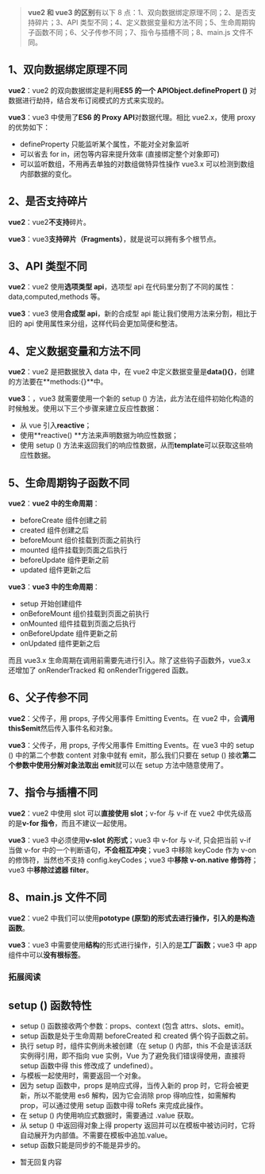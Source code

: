 > **vue2 和 vue3 的区别**有以下 8 点：1、双向数据绑定原理不同；2、是否支持碎片；3、API 类型不同；4、定义数据变量和方法不同；5、生命周期钩子函数不同；6、父子传参不同；7、指令与插槽不同；8、main.js 文件不同。

## 1、双向数据绑定原理不同

**vue2**：vue2 的双向数据绑定是利用**ES5 的一个 APIObject.definePropert ()** 对数据进行劫持，结合发布订阅模式的方式来实现的。

**vue3**：vue3 中使用了**ES6 的 Proxy API**对数据代理。相比 vue2.x，使用 proxy 的优势如下：

* defineProperty 只能监听某个属性，不能对全对象监听
* 可以省去 for in，闭包等内容来提升效率 (直接绑定整个对象即可)
* 可以监听数组，不用再去单独的对数组做特异性操作 vue3.x 可以检测到数组内部数据的变化。

## 2、是否支持碎片

**vue2**：vue2**不支持**碎片。

**vue3**：vue3**支持碎片（Fragments）**，就是说可以拥有多个根节点。

## 3、API 类型不同

**vue2**：vue2 使用**选项类型 api**，选项型 api 在代码里分割了不同的属性：data,computed,methods 等。

**vue3**：vue3 使用**合成型 api**，新的合成型 api 能让我们使用方法来分割，相比于旧的 api 使用属性来分组，这样代码会更加简便和整洁。

## 4、定义数据变量和方法不同

**vue2**：vue2 是把数据放入 data 中，在 vue2 中定义数据变量是**data(){}**，创建的方法要在**methods:{}**中。

**vue3**：，vue3 就需要使用一个新的 setup () 方法，此方法在组件初始化构造的时候触发。使用以下三个步骤来建立反应性数据：

* 从 vue 引入**reactive**；
* 使用**reactive() **方法来声明数据为响应性数据；
* 使用 setup () 方法来返回我们的响应性数据，从而**template**可以获取这些响应性数据。

## 5、生命周期钩子函数不同

**vue2**：**vue2 中的生命周期**：

* beforeCreate 组件创建之前
* created 组件创建之后
* beforeMount 组价挂载到页面之前执行
* mounted 组件挂载到页面之后执行
* beforeUpdate 组件更新之前
* updated 组件更新之后

**vue3**：**vue3 中的生命周期**：

* setup 开始创建组件
* onBeforeMount 组价挂载到页面之前执行
* onMounted 组件挂载到页面之后执行
* onBeforeUpdate 组件更新之前
* onUpdated 组件更新之后

而且 vue3.x 生命周期在调用前需要先进行引入。除了这些钩子函数外，vue3.x 还增加了 onRenderTracked 和 onRenderTriggered 函数。

## 6、父子传参不同

**vue2**：父传子，用 props, 子传父用事件 Emitting Events。在 vue2 中，会**调用 this$emit**然后传入事件名和对象。

**vue3**：父传子，用 props, 子传父用事件 Emitting Events。在 vue3 中的 setup () 中的第二个参数 content 对象中就有 emit，那么我们只要在 setup () 接收**第二个参数中使用分解对象法取出 emit**就可以在 setup 方法中随意使用了。

## 7、指令与插槽不同

**vue2**：vue2 中使用 slot 可以**直接使用 slot**；v-for 与 v-if 在 vue2 中优先级高的是**v-for 指令**，而且不建议一起使用。

**vue3**：vue3 中必须使用**v-slot 的形式**；vue3 中 v-for 与 v-if, 只会把当前 v-if 当做 v-for 中的一个判断语句，**不会相互冲突**；vue3 中移除 keyCode 作为 v-on 的修饰符，当然也不支持 config.keyCodes；vue3 中**移除 v-on.native 修饰符**；vue3 中**移除过滤器 filter**。

## 8、main.js 文件不同

**vue2**：vue2 中我们可以使用**pototype (原型)**的形式去进行操作，引入的是**构造函数**。

**vue3**：vue3 中需要使用**结构**的形式进行操作，引入的是**工厂函数**；vue3 中 app 组件中可以**没有根标签**。

### 拓展阅读

## setup () 函数特性

* setup () 函数接收两个参数：props、context (包含 attrs、slots、emit)。
* setup 函数是处于生命周期 beforeCreated 和 created 俩个钩子函数之前。
* 执行 setup 时，组件实例尚未被创建（在 setup () 内部，this 不会是该活跃实例得引用，即不指向 vue 实例，Vue 为了避免我们错误得使用，直接将 setup 函数中得 this 修改成了 undefined）。
* 与模板一起使用时，需要返回一个对象。
* 因为 setup 函数中，props 是响应式得，当传入新的 prop 时，它将会被更新，所以不能使用 es6 解构，因为它会消除 prop 得响应性，如需解构 prop，可以通过使用 setup 函数中得 toRefs 来完成此操作。
* 在 setup () 内使用响应式数据时，需要通过 .value 获取。
* 从 setup () 中返回得对象上得 property 返回并可以在模板中被访问时，它将自动展开为内部值。不需要在模板中追加.value。
* setup 函数只能是同步的不能是异步的。

- 暂无回复内容
